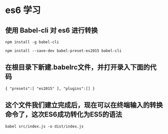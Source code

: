 # es6 学习

## 使用 Babel-cli 对 es6 进行转换

`npm install -g babel-cli`

`npm install --save-dev babel-preset-es2015 babel-cli`

## 在根目录下新建.babelrc文件，并打开录入下面的代码

`{
    "presets":[
        "es2015"
    ],
    "plugins":[]
}`

## 这个文件我们建立完成后，现在可以在终端输入的转换命令了，这次ES6成功转化为ES5的语法

`babel src/index.js -o dist/index.js`
